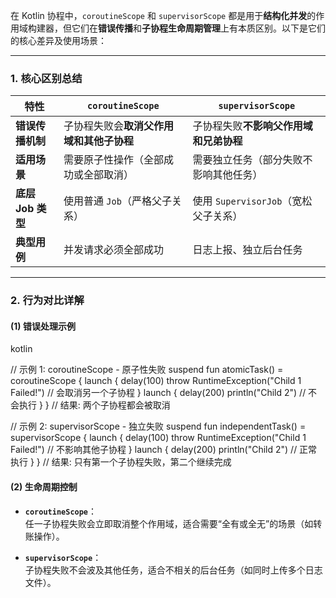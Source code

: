 在 Kotlin 协程中，`coroutineScope` 和 `supervisorScope` 都是用于**结构化并发**的作用域构建器，但它们在**错误传播**和**子协程生命周期管理**上有本质区别。以下是它们的核心差异及使用场景：

---

### 1. **核心区别总结**

|**特性**|`coroutineScope`|`supervisorScope`|
|---|---|---|
|**错误传播机制**|子协程失败会**取消父作用域和其他子协程**|子协程失败**不影响父作用域和兄弟协程**|
|**适用场景**|需要原子性操作（全部成功或全部取消）|需要独立任务（部分失败不影响其他任务）|
|**底层 Job 类型**|使用普通 `Job`（严格父子关系）|使用 `SupervisorJob`（宽松父子关系）|
|**典型用例**|并发请求必须全部成功|日志上报、独立后台任务|

---

### 2. **行为对比详解**

#### **(1) 错误处理示例**

kotlin

// 示例 1: coroutineScope - 原子性失败
suspend fun atomicTask() = coroutineScope {
    launch { 
        delay(100)
        throw RuntimeException("Child 1 Failed!") // 会取消另一个子协程
    }
    launch { 
        delay(200)
        println("Child 2") // 不会执行
    }
}
// 结果: 两个子协程都会被取消

// 示例 2: supervisorScope - 独立失败
suspend fun independentTask() = supervisorScope {
    launch { 
        delay(100)
        throw RuntimeException("Child 1 Failed!") // 不影响其他子协程
    }
    launch { 
        delay(200)
        println("Child 2") // 正常执行
    }
}
// 结果: 只有第一个子协程失败，第二个继续完成

#### **(2) 生命周期控制**

- **`coroutineScope`**：  
    任一子协程失败会立即取消整个作用域，适合需要“全有或全无”的场景（如转账操作）。
    
- **`supervisorScope`**：  
    子协程失败不会波及其他任务，适合不相关的后台任务（如同时上传多个日志文件）。